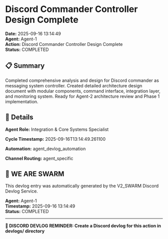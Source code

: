 # Discord Commander Controller Design Complete

**Date:** 2025-09-16 13:14:49  
**Agent:** Agent-1  
**Action:** Discord Commander Controller Design Complete  
**Status:** COMPLETED

## 📋 Summary

Completed comprehensive analysis and design for Discord commander as messaging system controller. Created detailed architecture design document with modular components, command interface, integration layer, and monitoring system. Ready for Agent-2 architecture review and Phase 1 implementation.

## 🎯 Details

**Agent Role:** Integration & Core Systems Specialist

**Cycle Timestamp:** 2025-09-16T13:14:49.261100

**Automation:** agent_devlog_automation

**Channel Routing:** agent_specific

## 🐝 WE ARE SWARM

This devlog entry was automatically generated by the V2_SWARM Discord Devlog Service.

**Agent:** Agent-1  
**Timestamp:** 2025-09-16 13:14:49  
**Status:** COMPLETED

---

**📝 DISCORD DEVLOG REMINDER: Create a Discord devlog for this action in devlogs/ directory**
